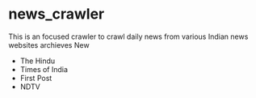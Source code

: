 # news_crawler
This is an focused crawler to crawl daily news from various Indian news websites archieves
New 
  * The Hindu
  * Times of India
  * First Post
  * NDTV
